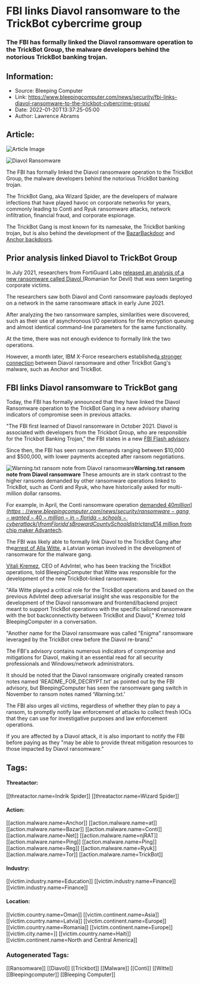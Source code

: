 # FBI links Diavol ransomware to the TrickBot cybercrime group
### The FBI has formally linked the Diavol ransomware operation to the TrickBot Group, the malware developers behind the notorious TrickBot banking trojan.

## Information:
+ Source: Bleeping Computer
+ Link: https://www.bleepingcomputer.com/news/security/fbi-links-diavol-ransomware-to-the-trickbot-cybercrime-group/
+ Date: 2022-01-20T13:37:25-05:00
+ Author: Lawrence Abrams


## Article:
![Article Image](https://www.bleepstatic.com/content/hl-images/2021/08/18/DiavolRansomware.jpg)

![Diavol Ransomware](https://www.bleepstatic.com/content/hl-images/2021/08/18/DiavolRansomware.jpg)


The FBI has formally linked the Diavol ransomware operation to the TrickBot Group, the malware developers behind the notorious TrickBot banking trojan.


The TrickBot Gang, aka Wizard Spider, are the developers of malware infections that have played havoc on corporate networks for years, commonly leading to Conti and Ryuk ransomware attacks, network infiltration, financial fraud, and corporate espionage.


The TrickBot Gang is most known for its namesake, the TrickBot banking trojan, but is also behind the development of the [BazarBackdoor](https://www.bleepingcomputer.com/news/security/bazarbackdoor-trickbot-gang-s-new-stealthy-network-hacking-malware/) and [Anchor backdoors](https://www.bleepingcomputer.com/news/security/lazarus-hackers-use-trickbot-to-infect-high-end-victims/).


Prior analysis linked Diavol to TrickBot Group
----------------------------------------------


In July 2021, researchers from FortiGuard Labs [released an analysis of a new ransomware called Diavol (](https://www.bleepingcomputer.com/news/security/trickbot-cybercrime-group-linked-to-new-diavol-ransomware/)Romanian for Devil) that was seen targeting corporate victims.


The researchers saw both Diavol and Conti ransomware payloads deployed on a network in the same ransomware attack in early June 2021.


After analyzing the two ransomware samples, similarities were discovered, such as their use of asynchronous I/O operations for file encryption queuing and almost identical command-line parameters for the same functionality.


At the time, there was not enough evidence to formally link the two operations.


However, a month later, IBM X-Force researchers established[a stronger connection](https://www.bleepingcomputer.com/news/security/diavol-ransomware-sample-shows-stronger-connection-to-trickbot-gang/) between Diavol ransomware and other TrickBot Gang's malware, such as Anchor and TrickBot.


FBI links Diavol ransomware to TrickBot gang
--------------------------------------------


Today, the FBI has formally announced that they have linked the Diavol Ransomware operation to the TrickBot Gang in a new advisory sharing indicators of compromise seen in previous attacks.


"The FBI first learned of Diavol ransomware in October 2021. Diavol is associated with developers from the Trickbot Group, who are responsible for the Trickbot Banking Trojan," the FBI states in a new [FBI Flash advisory](http://www.ic3.gov/Media/News/2022/220120.pdf).


Since then, the FBI has seen ransom demands ranging between $10,000 and $500,000, with lower payments accepted after ransom negotiations.



![Warning.txt ransom note from Diavol ransomware](https://www.bleepstatic.com/images/news/ransomware/d/diavol/diavol-ransom-note.jpg)**Warning.txt ransom note from Diavol ransomware**
These amounts are in stark contrast to the higher ransoms demanded by other ransomware operations linked to TrickBot, such as Conti and Ryuk, who have historically asked for multi-million dollar ransoms.


For example, in April, the Conti ransomware operation [demanded $40 million](https://www.bleepingcomputer.com/news/security/ransomware-gang-wanted-40-million-in-florida-schools-cyberattack/) from Florida's Broward County School district and [$14 million from chip maker Advantech](https://www.bleepingcomputer.com/news/security/iot-chip-maker-advantech-confirms-ransomware-attack-data-theft/).


The FBI was likely able to formally link Diavol to the TrickBot Gang after the[arrest of Alla Witte](https://www.bleepingcomputer.com/news/security/us-charges-latvian-for-helping-develop-the-trickbot-malware/), a Latvian woman involved in the development of ransomware for the malware gang.


[Vitali Kremez](https://twitter.com/VK_Intel), CEO of AdvIntel, who has been tracking the TrickBot operations, told BleepingComputer that Witte was responsible for the development of the new TrickBot-linked ransomware.


"Alla Witte played a critical role for the TrickBot operations and based on the previous AdvIntel deep adversarial insight she was responsible for the development of the Diavol ransomware and frontend/backend project meant to support TrickBot operations with the specific tailored ransomware with the bot backconnectivity between TrickBot and Diavol," Kremez told BleepingComputer in a conversation.


"Another name for the Diavol ransomware was called "Enigma" ransomware leveraged by the TrickBot crew before the Diavol re-brand."


The FBI's advisory contains numerous indicators of compromise and mitigations for Diavol, making it an essential read for all security professionals and Windows/network administrators.


It should be noted that the Diavol ransomware originally created ransom notes named 'README\_FOR\_DECRYPT.txt' as pointed out by the FBI advisory, but BleepingComputer has seen the ransomware gang switch in November to ransom notes named 'Warning.txt.'


The FBI also urges all victims, regardless of whether they plan to pay a ransom, to promptly notify law enforcement of attacks to collect fresh IOCs that they can use for investigative purposes and law enforcement operations.


If you are affected by a Diavol attack, it is also important to notify the FBI before paying as they "may be able to provide threat mitigation resources to those impacted by Diavol ransomware."





## Tags:

#### Threatactor:
[[threatactor.name=Indrik Spider]] [[threatactor.name=Wizard Spider]]

#### Action:
[[action.malware.name=Anchor]] [[action.malware.name=at]] [[action.malware.name=Bazar]] [[action.malware.name=Conti]] [[action.malware.name=Net]] [[action.malware.name=njRAT]] [[action.malware.name=Ping]] [[action.malware.name=Ping]] [[action.malware.name=Reg]] [[action.malware.name=Ryuk]] [[action.malware.name=Tor]] [[action.malware.name=TrickBot]]

#### Industry:
[[victim.industry.name=Education]] [[victim.industry.name=Finance]] [[victim.industry.name=Finance]]

#### Location:
[[victim.country.name=Oman]] [[victim.continent.name=Asia]] [[victim.country.name=Latvia]] [[victim.continent.name=Europe]] [[victim.country.name=Romania]] [[victim.continent.name=Europe]] [[victim.city.name=]] [[victim.country.name=Haiti]] [[victim.continent.name=North and Central America]]

### Autogenerated Tags:
[[Ransomware]] [[Diavol]] [[Trickbot]] [[Malware]] [[Conti]] [[Witte]] [[Bleepingcomputer]] [[Bleeping Computer]]

